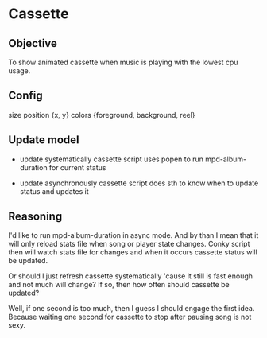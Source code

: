 # Cassette


## Objective
To show animated cassette when music is playing with the lowest cpu usage.


## Config

size
position {x, y}
colors {foreground, background, reel}


## Update model

- update systematically
cassette script uses popen to run mpd-album-duration for current status

- update asynchronously
cassette script does sth to know when to update status and updates it


## Reasoning

I'd like to run mpd-album-duration in async mode. And by than I mean that it
will only reload stats file when song or player state changes.  Conky script
then will watch stats file for changes and when it occurs cassette status will
be updated.

Or should I just refresh cassette systematically 'cause it still is fast
enough and not much will change? If so, then how often should cassette be
updated?

Well, if one second is too much, then I guess I should engage the first idea.
Because waiting one second for cassette to stop after pausing song is not sexy.
